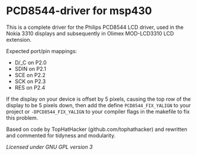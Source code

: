 # PCD8544-driver for msp430

This is a complete driver for the Philips PCD8544 LCD driver, used
in the Nokia 3310 displays and subsequently in Olimex MOD-LCD3310
LCD extension.

Expected port/pin mappings:

  - D/_C on P2.0
  - SDIN on P2.1
  - SCE  on P2.2
  - SCK  on P2.3
  - RES  on P2.4

If the display on your device is offset by 5 pixels, causing the
top row of the display to be 5 pixels down, then add the define
`PCD8544_FIX_YALIGN` to your project or `-DPCD8544_FIX_YALIGN` to your
compiler flags in the makefile to fix this problem.

Based on code by TopHatHacker (github.com/tophathacker) and rewritten
and commented for tidyness and modularity.

_Licensed under GNU GPL version 3_
